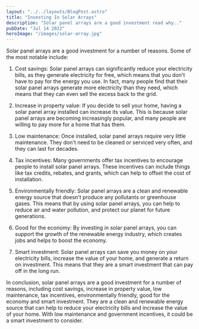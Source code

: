 ```yaml
---
layout: "../../layouts/BlogPost.astro"
title: "Investing In Solar Arrays"
description: "Solar panel arrays are a good investment read why.."
pubDate: "Jul 14 2022"
heroImage: "/images/solar-array.jpg"
---
```


Solar panel arrays are a good investment for a number of reasons. Some of the most notable include:

1. Cost savings: Solar panel arrays can significantly reduce your electricity bills, as they generate electricity for free, which means that you don't have to pay for the energy you use. In fact, many people find that their solar panel arrays generate more electricity than they need, which means that they can even sell the excess back to the grid.

2. Increase in property value: If you decide to sell your home, having a solar panel array installed can increase its value. This is because solar panel arrays are becoming increasingly popular, and many people are willing to pay more for a home that has them.

3. Low maintenance: Once installed, solar panel arrays require very little maintenance. They don't need to be cleaned or serviced very often, and they can last for decades.

4. Tax incentives: Many governments offer tax incentives to encourage people to install solar panel arrays. These incentives can include things like tax credits, rebates, and grants, which can help to offset the cost of installation.

5. Environmentally friendly: Solar panel arrays are a clean and renewable energy source that doesn't produce any pollutants or greenhouse gases. This means that by using solar panel arrays, you can help to reduce air and water pollution, and protect our planet for future generations.

6. Good for the economy: By investing in solar panel arrays, you can support the growth of the renewable energy industry, which creates jobs and helps to boost the economy.

7. Smart investment: Solar panel arrays can save you money on your electricity bills, increase the value of your home, and generate a return on investment. This means that they are a smart investment that can pay off in the long run.

In conclusion, solar panel arrays are a good investment for a number of reasons, including cost savings, increase in property value, low maintenance, tax incentives, environmentally friendly, good for the economy and smart investment. They are a clean and renewable energy source that can help to reduce your electricity bills and increase the value of your home. With low maintenance and government incentives, it could be a smart investment to consider.
